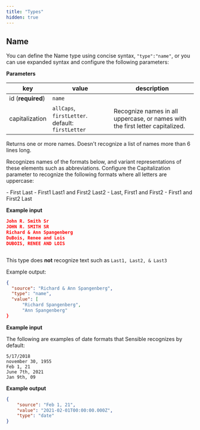 ```yaml
---
title: "Types"
hidden: true
---
```



Name
-----

You can define the Name type using concise syntax, `"type":"name"`, or you can use expanded syntax and configure the following parameters:

**Parameters**

| key               | value                                            | description                                                  |
| ----------------- | ------------------------------------------------ | ------------------------------------------------------------ |
| id (**required**) | `name`                                           |                                                              |
| capitalization    | `allCaps`, `firstLetter`. default: `firstLetter` | Recognize names in all uppercase, or names with the first letter capitalized. |



Returns one or more names. Doesn't recognize a list of names more than 6 lines long. 

Recognizes names of the formats below, and variant representations of these elements such as abbreviations. Configure the Capitalization parameter to recognize the following formats where all letters are uppercase:

\- First Last
\- First1 Last1 and First2 Last2
\- Last, First1 and First2
\- First1 and First2 Last



**Example input**

```json
John R. Smith Sr
JOHN R. SMITH SR
Richard & Ann Spangenberg
DuBois, Renee and Lois 
DUBOIS, RENEE AND LOIS



```

This type does **not** recognize text such as `Last1, Last2, & Last3`

Example output:

```json
{
  "source": "Richard & Ann Spangenberg",
  "type": "name",
  "value": [
      "Richard Spangenberg",
      "Ann Spangenberg"
}
```



**Example input**

The following are examples of date formats that Sensible recognizes by default:

```
5/17/2018
november 30, 1955
Feb 1, 21
June 7th, 2021
Jan 9th, 09

```

**Example output**

```json
{
    "source": "Feb 1, 21",
    "value": "2021-02-01T00:00:00.000Z",
    "type": "date"
}

```


